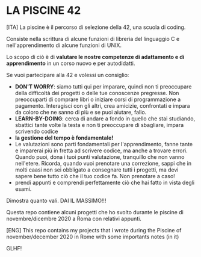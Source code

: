 # LA PISCINE 42

[ITA] La piscine è il percorso di selezione della 42, una scuola di coding. 

Consiste nella scrittura di alcune funzioni di libreria del linguaggio C e nell'apprendimento di alcune funzioni di UNIX. 

Lo scopo di ciò è di **valutare le nostre competenze di adattamento e di apprendimento** in un corso nuovo e per autodidatti. 

Se vuoi partecipare alla 42 e volessi un consiglio:
- **DON'T WORRY**:  siamo tutti qui per imparare, quindi non ti preoccupare della difficoltà dei progetti o delle tue 
                    conoscenze pregresse. Non preoccuparti di comprare libri o iniziare corsi di programmazione a pagamento.
                    Interagisci con gli altri, crea amicizie, confrontati e impara da coloro che ne sanno di più e se puoi aiutare,
                    fallo.
- **LEARN-BY-DOING**: cerca di andare a fondo in quello che stai studiando, sbattici tante volte la testa e non ti preoccupare 
                      di sbagliare, impara scrivendo codice 
- **la gestione del tempo è fondamentale!**
- Le valutazioni sono parti fondamentali per l'apprendimento, fanne tante e imparerai più in fretta ad scrivere codice, ma anche
  a trovare errori. Quando puoi, dona i tuoi punti valutazione, tranquillo che non vanno nell'etere. 
  Ricorda, quando vuoi prenotare una correzione, sappi che in molti caasi non sei obbligato a consegnare tutti i progetti, ma devi
  sapere bene tutto ciò che il tuo codice fa. Non prenotare a caso!
- prendi appunti e comprendi perfettamente ciò che hai fatto in vista degli esami.

Dimostra quanto vali. DAI IL MASSIMO!!!

Questa repo contiene alcuni progetti che ho svolto durante le piscine di novembre/dicembre 2020 a Roma con relativi appunti.

[ENG] This repo contains my projects that i wrote during the Piscine of november/december 2020 in Rome with some importants notes (in it)

GLHF!
